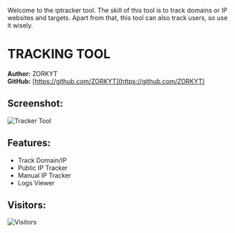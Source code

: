 Welcome to the iptracker tool. The skill of this tool is to track domains or IP websites and targets. Apart from that, this tool can also track users, so use it wisely.

# TRACKING TOOL

**Author:** ZORKYT  
**GitHub:** [https://github.com/ZORKYT](https://github.com/ZORKYT)

## Screenshot:
![Tracker Tool](screenshot.png)

## Features:
- Track Domain/IP
- Public IP Tracker
- Manual IP Tracker
- Logs Viewer

## Visitors:
![Visitors](https://visitor-badge.laobi.icu/badge?page_id=ZORKYT/iptracker)
